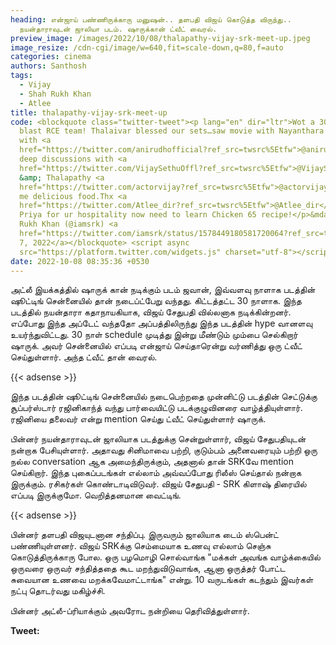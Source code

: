 ```yaml
---
heading: என்ஜாய் பண்ணிருக்காரு மனுஷன்.. தளபதி விஜய் கொடுத்த விருந்து..
  நயன்தாராவுடன் ஜாலியா படம். ஷாருக்கான் ட்வீட் வைரல்.
preview_image: /images/2022/10/08/thalapathy-vijay-srk-meet-up.jpeg
image_resize: /cdn-cgi/image/w=640,fit=scale-down,q=80,f=auto
categories: cinema
authors: Santhosh
tags:
  - Vijay
  - Shah Rukh Khan
  - Atlee
title: thalapathy-vijay-srk-meet-up
code: <blockquote class="twitter-tweet"><p lang="en" dir="ltr">Wot a 30 days
  blast RCE team! Thalaivar blessed our sets…saw movie with Nayanthara partied
  with <a
  href="https://twitter.com/anirudhofficial?ref_src=twsrc%5Etfw">@anirudhofficial</a>
  deep discussions with <a
  href="https://twitter.com/VijaySethuOffl?ref_src=twsrc%5Etfw">@VijaySethuOffl</a>
  &amp; Thalapathy <a
  href="https://twitter.com/actorvijay?ref_src=twsrc%5Etfw">@actorvijay</a> fed
  me delicious food.Thx <a
  href="https://twitter.com/Atlee_dir?ref_src=twsrc%5Etfw">@Atlee_dir</a> &amp;
  Priya for ur hospitality now need to learn Chicken 65 recipe!</p>&mdash; Shah
  Rukh Khan (@iamsrk) <a
  href="https://twitter.com/iamsrk/status/1578449180581720064?ref_src=twsrc%5Etfw">October
  7, 2022</a></blockquote> <script async
  src="https://platform.twitter.com/widgets.js" charset="utf-8"></script>
date: 2022-10-08 08:35:36 +0530
---
```

அட்லீ இயக்கத்தில் ஷாருக் கான் நடிக்கும் படம் ஜவான், இவ்வளவு நாளாக படத்தின் ஷூட்டிங் சென்னையில் தான் நடைப்ட்பேறு வந்தது. கிட்டத்தட்ட 30 நாளாக. இந்த படத்தில் நயன்தாரா கதாநாயகியாக, விஜய் சேதுபதி வில்லனாக நடிக்கின்றனர். எப்போது இந்த அப்டேட் வந்ததோ அப்பத்திலிருந்து இந்த படத்தின் hype வானளவு உயர்ந்துவிட்டது. 30 நாள் schedule முடித்து இன்று மீண்டும் மும்பை செல்கிறார் ஷாருக். அவர் சென்னையில் எப்படி என்ஜாய் செய்தாரென்று வர்ணித்து ஒரு ட்வீட் செய்துள்ளார். அந்த ட்வீட் தான் வைரல்.

{{< adsense >}}

இந்த படத்தின் ஷூட்டிங் சென்னையில் நடைபெற்றதை முன்னிட்டு படத்தின் செட்டுக்கு சூப்பர்ஸ்டார் ரஜினிகாந்த் வந்து பார்வையிட்டு படக்குழுவினரை வாழ்த்தியுள்ளார். ரஜினியை தலைவர் என்று mention செய்து ட்வீட் செய்துள்ளார் ஷாருக்.

பின்னர் நயன்தாராவுடன் ஜாலியாக படத்துக்கு சென்றுள்ளார், விஜய் சேதுபதியுடன் நன்றாக பேசியுள்ளார். அதாவது சினிமாவை பற்றி, குடும்பம் அனைவரையும் பற்றி ஒரு நல்ல conversation ஆக அமைந்திருக்கும், அதனால் தான் SRKவே mention செய்கிறார். இந்த புகைப்படங்கள் எல்லாம் அவ்வப்போது ரிலீஸ் செய்தால் நன்றாக இருக்கும். ரசிகர்கள் கொண்டாடிவிடுவர். விஜய் சேதுபதி - SRK கிளாஷ் திரையில் எப்படி இருக்குமோ. வெறித்தனமான வைட்டிங்.

{{< adsense >}}

பின்னர் தளபதி விஜயுடனான சந்திப்பு. இருவரும் ஜாலியாக டைம் ஸ்பென்ட் பண்ணியுள்ளனர். விஜய் SRKக்கு செம்மையாக உணவு எல்லாம் செஞ்சு கொடுத்திருக்காரு போல. ஒரு பழமொழி சொல்வாங்க "மக்கள் அவங்க வாழ்க்கையில் ஒருவரை ஒருவர் சந்தித்ததை கூட மறந்துவிடுவாங்க, ஆனா ஒருத்தர் போட்ட சுவையான உணவை மறக்கவேமாட்டாங்க" என்று. 10 வருடங்கள் கடந்தும் இவர்கள் நட்பு தொடர்வது மகிழ்ச்சி.

பின்னர் அட்லீ-ப்ரியாக்கும் அவரோட நன்றியை தெரிவித்துள்ளார்.  

**T﻿weet:**